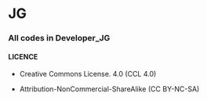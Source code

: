 # JG
### All codes in Developer_JG

#### LICENCE
 * Creative Commons License. 4.0 (CCL 4.0)
 - Attribution-NonCommercial-ShareAlike (CC BY-NC-SA)
